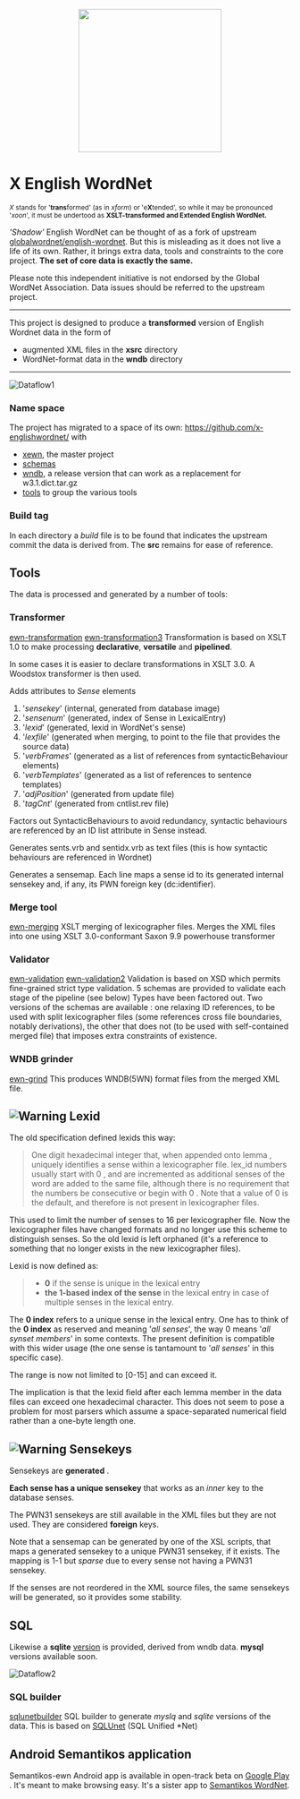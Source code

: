 <p align="center">
<img width="256" height="256" src="images/xewn2.png">
</p>

# X English WordNet

<p>
<sub>
<i>X</i> stands for '<b>trans</b>formed' (as in <i>xform</i>) or 'e<b>X</b>tended', so while it may be pronounced '<i>xoon</i>', it must be undertood as <b>XSLT-transformed and Extended English WordNet.</b>
</sub>
</p>


*'Shadow'* English WordNet can be thought of as a  fork of upstream  [globalwordnet/english-wordnet](https://github.com/globalwordnet/english-wordnet). But this is misleading as it does not live a life of its own. Rather, it brings extra data, tools and constraints to the core project. **The set of core data is exactly the same.**

Please note this independent initiative is not endorsed by the Global WordNet Association. Data issues should be referred to the upstream project.

***

This project  is designed to produce a __transformed__ version of English Wordnet data in the form of

- augmented XML files in the __xsrc__ directory
- WordNet-format data in the __wndb__ directory

***

![Dataflow1](images/dataflow1.png  "Dataflow")

### Name space

The project has migrated to a space of its own: https://github.com/x-englishwordnet/ with

- [xewn](https://github.com/x-englishwordnet/xewn), the master project
- [schemas](https://github.com/x-englishwordnet/schemas) 
- [wndb](https://github.com/x-englishwordnet/wndb), a release version that can work as a replacement for w3.1.dict.tar.gz
- [tools](https://github.com/x-englishwordnet/tools) to group the various tools

### Build tag

In each directory a *build* file is to be found that indicates the upstream commit the data is derived from. The __src__ remains for ease of reference.

## Tools

The data is processed and generated by a number of tools:

### Transformer

[ewn-transformation](https://github.com/1313ou/ewn-transformation) 
[ewn-transformation3](https://github.com/1313ou/ewn-transformation3) 
Transformation is based on XSLT 1.0 to make processing __declarative__, __versatile__ and __pipelined__.

In some cases it is easier to declare transformations in XSLT 3.0. A Woodstox transformer is then used.

 Adds attributes to *Sense* elements
1. '*sensekey*' (internal, generated from database image)
2. '*sensenum*' (generated, index of Sense in LexicalEntry)
3. '*lexid*' (generated, lexid in WordNet's sense)
4. '*lexfile*' (generated when merging, to point to the file that provides the source data)
5. '*verbFrames*' (generated as a list of references from syntacticBehaviour elements)
6. '*verbTemplates*' (generated as a list of references to sentence templates)
7. '*adjPosition*' (generated from update file)
8. '*tagCnt*' (generated from cntlist.rev file)

Factors out SyntacticBehaviours to avoid redundancy, syntactic behaviours are referenced by an ID list attribute in Sense instead. 

Generates sents.vrb and sentidx.vrb as text files (this is how syntactic behaviours are referenced in Wordnet)

Generates a sensemap. Each line maps a sense id to its generated internal sensekey and, if any, its PWN foreign key (dc:identifier).

### Merge tool

[ewn-merging](https://github.com/1313ou/ewn-merging) 
XSLT merging of lexicographer files.
Merges the XML files into one using XSLT 3.0-conformant Saxon 9.9 powerhouse transformer

### Validator

[ewn-validation](https://github.com/1313ou/ewn-validation) 
[ewn-validation2](https://github.com/1313ou/ewn-validation2) 
Validation is based on XSD which permits fine-grained strict type validation.
5 schemas are provided to validate each stage of the pipeline (see below)
Types have been factored out.
Two versions of the schemas are available : one relaxing ID references, to be used with split lexicographer files (some references cross file boundaries, notably derivations), the other that does not (to be used with self-contained merged file) that imposes extra constraints of existence.

### WNDB grinder

[ewn-grind](https://github.com/1313ou/ewn-grind) 
This produces WNDB(5WN) format files from the merged XML file.

## ![Warning](images/star.png  "Warning") Lexid

The old specification defined lexids this way:

> One digit hexadecimal integer that, when appended onto lemma , uniquely
> identifies a sense within a lexicographer file. lex_id numbers usually
> start with 0 , and are incremented as additional senses of the word are
> added to the same file, although there is no requirement that the
> numbers be consecutive or begin with 0 . Note that a value of 0 is the
> default, and therefore is not present in lexicographer files.

This used to limit the number of senses to 16 per lexicographer file. Now the lexicographer files have changed formats and no longer use this scheme to distinguish senses. So the old lexid is left orphaned (it's a reference to something that no longer exists in the new lexicographer files).

Lexid is now defined as:
> - __0__ if the sense is unique in the lexical entry
> - __the 1-based index of the sense__ in the lexical entry in case of multiple senses in the lexical entry.

The __0 index__ refers to a unique sense in the lexical entry. One has to think of the __0 index__ as reserved and meaning '*all senses*', the way 0 means '*all synset members*' in some contexts. The present definition is compatible with this wider usage (the one sense is tantamount to '*all senses*' in this specific case).

The range is now not limited to [0-15] and can exceed it.

The implication is that the lexid field after each lemma member in the data files can exceed one hexadecimal character. This does not seem to pose a problem for most parsers which assume a space-separated numerical field rather than a one-byte length one.

## ![Warning](images/star.png  "Warning") Sensekeys

Sensekeys are __generated__ .

__Each sense has a unique sensekey__ that works as an *inner* key to the database senses.

The PWN31 sensekeys are still available in the XML files but they are not used. They are considered __foreign__ keys.

Note that a sensemap can be generated by one of the XSL scripts, that maps a generated sensekey to a unique PWN31 sensekey, if it exists. The mapping is 1-1 but *sparse* due to every sense not having a PWN31 sensekey.

If the senses are not reordered in the XML source files, the same sensekeys will be generated, so it provides some stability.

## SQL

Likewise a __sqlite__ [version](https://sourceforge.net/projects/sqlunet/files/5.3.0/sqlite/sqlite-5.3.0-2019-all.zip) is provided, derived from wndb data. __mysql__ versions available soon.

![Dataflow2](images/dataflow2.png  "Dataflow (continued)")

### SQL builder

[sqlunetbuilder](http://sqlunetbuilder.sourceforge.net/) 
SQL builder to generate *myslq* and *sqlite* versions of the data. This is based on [SQLUnet](http://sqlunet.sourceforge.net/)  (SQL Unified *Net)

## Android Semantikos application

Semantikos-ewn Android app is available in open-track beta on [Google Play](https://play.google.com/apps/testing/org.sqlunet.browser.ewn) . It's meant to make browsing easy.
It's a sister app to [Semantikos WordNet](https://play.google.com/store/apps/details?id=org.sqlunet.browser.wn&hl=en). 
